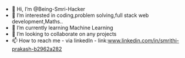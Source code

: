 - 👋 Hi, I’m @Being-Smri-Hacker
- 👀 I’m interested in coding,problem solving,full stack web development,Maths..
- 🌱 I’m currently learning Machine Learning
- 💞️ I’m looking to collaborate on any projects
- 📫 How to reach me - via linkedIn - link:www.linkedin.com/in/smrithi-prakash-b2962a282

<!---
Being-Smri-Hacker/Being-Smri-Hacker is a ✨ special ✨ repository because its `README.md` (this file) appears on your GitHub profile.
You can click the Preview link to take a look at your changes.
--->
